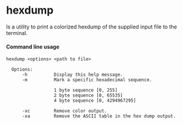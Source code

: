 # hexdump
Is a utility to print a colorized hexdump of the supplied input file to the terminal. 

#### Command line usage

```
hexdump <options> <path to file> 

  Options:
      -h          Display this help message.
      -m          Mark a specific hexadecimal sequence.

                  1 byte sequence [0, 255]
                  2 byte sequence [0, 65535]
                  4 byte sequence [0, 4294967295]

      -xc         Remove color output.
      -xa         Remove the ASCII table in the hex dump output.
```
